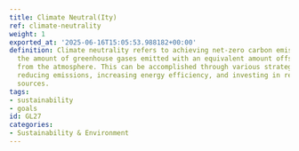 ```yaml
---
title: Climate Neutral(Ity)
ref: climate-neutrality
weight: 1
exported_at: '2025-06-16T15:05:53.988182+00:00'
definition: Climate neutrality refers to achieving net-zero carbon emissions by balancing
  the amount of greenhouse gases emitted with an equivalent amount offset or removed
  from the atmosphere. This can be accomplished through various strategies, including
  reducing emissions, increasing energy efficiency, and investing in renewable energy
  sources.
tags:
- sustainability
- goals
id: GL27
categories:
- Sustainability & Environment
---
```


